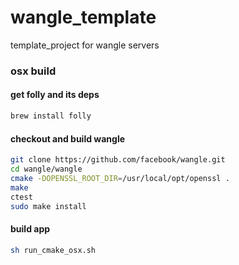# wangle_template
template_project for wangle servers

### osx build
#### get folly and its deps
```bash
brew install folly
```
#### checkout and build wangle
```bash
git clone https://github.com/facebook/wangle.git
cd wangle/wangle
cmake -DOPENSSL_ROOT_DIR=/usr/local/opt/openssl .
make
ctest
sudo make install
```
#### build app
```bash
sh run_cmake_osx.sh
```

